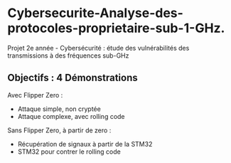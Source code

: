 # Cybersecurite-Analyse-des-protocoles-proprietaire-sub-1-GHz.
Projet 2e année - Cybersécurité : étude des vulnérabilités des transmissions à des fréquences sub-GHz

## Objectifs : 4 Démonstrations

Avec Flipper Zero :
  - Attaque simple, non cryptée
  - Attaque complexe, avec rolling code

Sans Flipper Zero, à partir de zero : 
  - Récupération de signaux à partir de la STM32
  - STM32 pour contrer le rolling code
